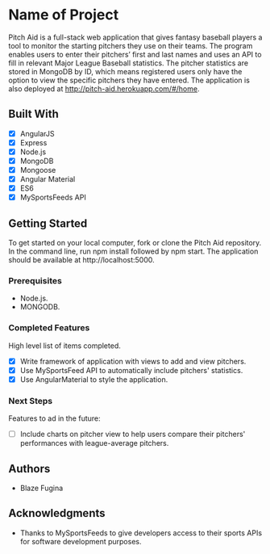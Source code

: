# Name of Project

Pitch Aid is a full-stack web application that gives fantasy baseball players a tool to monitor the starting pitchers they use on their teams. The program enables users to enter their pitchers’ first and last names and uses an API to fill in relevant Major League Baseball statistics. The pitcher statistics are stored in MongoDB by ID, which means registered users only have the option to view the specific pitchers they have entered. The application is also deployed at http://pitch-aid.herokuapp.com/#/home.

## Built With

- [x] AngularJS
- [x] Express
- [x] Node.js
- [x] MongoDB
- [x] Mongoose
- [x] Angular Material
- [x] ES6
- [x] MySportsFeeds API

## Getting Started

To get started on your local computer, fork or clone the Pitch Aid repository. In the command line, run npm install followed by npm start. The application should be available at http://localhost:5000.

### Prerequisites

- Node.js.
- MONGODB.

### Completed Features

High level list of items completed.

- [x] Write framework of application with views to add and view pitchers.
- [x] Use MySportsFeed API to automatically include pitchers' statistics.
- [x] Use AngularMaterial to style the application.

### Next Steps

Features to ad in the future:

- [ ] Include charts on pitcher view to help users compare their pitchers' performances with league-average pitchers.

## Authors

* Blaze Fugina


## Acknowledgments

* Thanks to MySportsFeeds to give developers access to their sports APIs for software development purposes.
